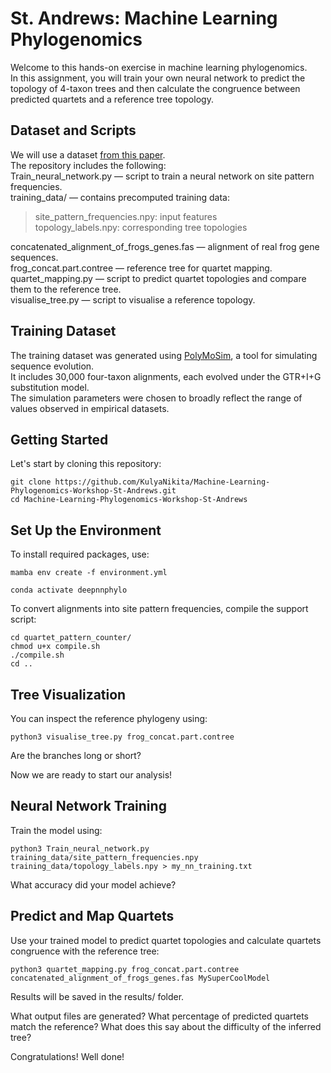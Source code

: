 # St. Andrews: Machine Learning Phylogenomics


Welcome to this hands-on exercise in machine learning phylogenomics.<br>
In this assignment, you will train your own neural network to predict the topology of 4-taxon trees and 
then calculate the congruence between predicted quartets and a reference tree topology.



## Dataset and Scripts 

We will use a dataset [from this paper](https://doi.org/10.1186/1471-2148-11-114).<br>
The repository includes the following:<br>
Train_neural_network.py — script to train a neural network on site pattern frequencies.<br>
training_data/ — contains precomputed training data:<br>
>site_pattern_frequencies.npy: input features<br>
>topology_labels.npy: corresponding tree topologies<br>

concatenated_alignment_of_frogs_genes.fas — alignment of real frog gene sequences.<br>
frog_concat.part.contree — reference tree for quartet mapping.<br>
quartet_mapping.py — script to predict quartet topologies and compare them to the reference tree.<br>
visualise_tree.py — script to visualise a reference topology.<br>

## Training Dataset 

The training dataset was generated using  [PolyMoSim](https://github.com/cmayer/PolyMoSim/tree/main), a tool for simulating sequence evolution.<br> 
It includes 30,000 four-taxon alignments, each evolved under the GTR+I+G substitution model.<br>
The simulation parameters were chosen to broadly reflect the range of values observed in empirical datasets.

## Getting Started 
Let's start by cloning this repository:
  
```
git clone https://github.com/KulyaNikita/Machine-Learning-Phylogenomics-Workshop-St-Andrews.git
cd Machine-Learning-Phylogenomics-Workshop-St-Andrews
```

## Set Up the Environment

To install required packages, use:

```
mamba env create -f environment.yml

conda activate deepnnphylo 
```

To convert alignments into site pattern frequencies, compile the support script:
 
```
cd quartet_pattern_counter/
chmod u+x compile.sh
./compile.sh
cd ..
```
## Tree Visualization

You can inspect the reference phylogeny using:

```
python3 visualise_tree.py frog_concat.part.contree
```
Are the branches long or short?

Now we are ready to start our analysis! 

## Neural Network Training 

Train the model using:
```
python3 Train_neural_network.py training_data/site_pattern_frequencies.npy training_data/topology_labels.npy > my_nn_training.txt 
```

What accuracy did your model achieve?


## Predict and Map Quartets 

Use your trained model to predict quartet topologies and calculate quartets congruence with the reference tree:
```
python3 quartet_mapping.py frog_concat.part.contree concatenated_alignment_of_frogs_genes.fas MySuperCoolModel
```
Results will be saved in the results/ folder. 

What output files are generated?
What percentage of predicted quartets match the reference?
What does this say about the difficulty of the inferred tree?

Congratulations! Well done! 


